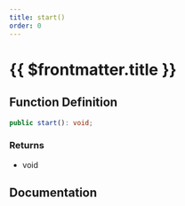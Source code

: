 ```yaml
---
title: start()
order: 0
---
```


# {{ $frontmatter.title }}

## Function Definition

```ts
public start(): void;
```

### Returns

* void

## Documentation

<!--@include: ./parts/start.md-->

